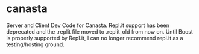 # canasta
Server and Client Dev Code for Canasta. Repl.it support has been deprecated and the .replit file moved to .replit_old from now on. Until Boost is properly supported by Repl.it, I can no longer recommend repl.it as a testing/hosting ground.
